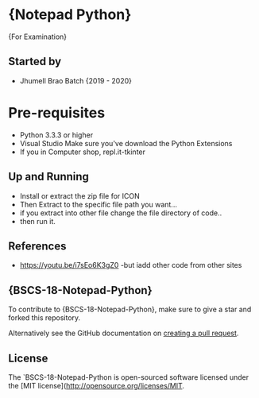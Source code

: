 # {Notepad Python}

{For Examination}

## Started by

- Jhumell Brao Batch  {2019 - 2020}


# Pre-requisites

- Python 3.3.3 or higher
- Visual Studio Make sure you've download the Python Extensions
- If you in Computer shop, repl.it-tkinter

## Up and Running
- Install or extract the zip file for ICON
- Then Extract to the specific file path you want...
- if you extract into other file change the file directory of code..
- then run it. 

## References
-  https://youtu.be/i7sEo6K3gZ0  -but iadd other code from other sites

## {BSCS-18-Notepad-Python}
To contribute to {BSCS-18-Notepad-Python}, make sure to give a star and forked this repository.

Alternatively see the GitHub documentation on [creating a pull request](https://help.github.com/en/github/collaborating-with-issues-and-pull-requests/creating-a-pull-request).

## License
The `BSCS-18-Notepad-Python is open-sourced software licensed under the [MIT license](http://opensource.org/licenses/MIT.
